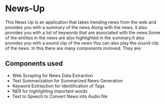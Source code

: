 # News-Up

This News Up is an application that takes trending news from the web and provides you with a summary of the news.Along with the news, it also provides you with a list of keywords that are associated with the news.Some of the entities in the news are also highlighted in the summary.It also provides you with a sound clip of the news.You can also play the sound clip of the news. In this there are many components invloved. They are:

## Components used
* Web Scraping for News Data Extraction
* Text Summarization for Summarized News Generation
* Keyword Extrtaction for Identification of Tags
* NER for highlighting important words
* Text to Speech to Convert News into Audio file
